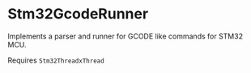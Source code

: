 # Stm32GcodeRunner



Implements a parser and runner for GCODE like commands for STM32 MCU.



Requires `Stm32ThreadxThread`



